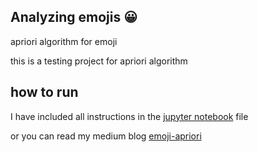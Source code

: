 ## Analyzing emojis 😀

apriori algorithm for emoji

this is a testing project for apriori algorithm

## how to run
I have included all instructions in the [jupyter notebook](emoji.ipynb) file

or you can read my medium blog [emoji-apriori](https://medium.com/@llabbasmkhll/apriori-for-emoji-6e9be6231ad1)

